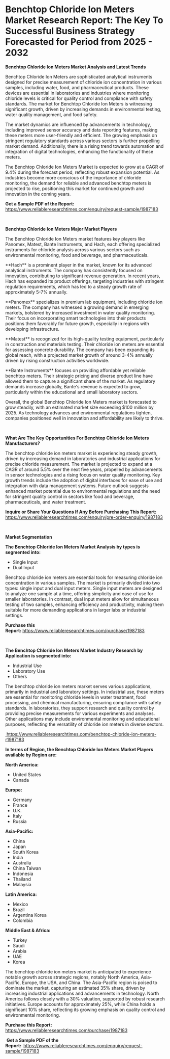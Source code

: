 <p><h1>Benchtop Chloride Ion Meters Market Research Report: The Key To Successful Business Strategy Forecasted for Period from 2025 - 2032</h1></p><p><strong>Benchtop Chloride Ion Meters Market Analysis and Latest Trends</strong></p>
<p><p>Benchtop Chloride Ion Meters are sophisticated analytical instruments designed for precise measurement of chloride ion concentration in various samples, including water, food, and pharmaceutical products. These devices are essential in laboratories and industries where monitoring chloride levels is critical for quality control and compliance with safety standards. The market for Benchtop Chloride Ion Meters is witnessing significant growth, driven by increasing demands in environmental testing, water quality management, and food safety.</p><p>The market dynamics are influenced by advancements in technology, including improved sensor accuracy and data reporting features, making these meters more user-friendly and efficient. The growing emphasis on stringent regulatory standards across various sectors is further propelling market demand. Additionally, there is a rising trend towards automation and integration of digital technologies, enhancing the functionality of these meters.</p><p>The Benchtop Chloride Ion Meters Market is expected to grow at a CAGR of 9.4% during the forecast period, reflecting robust expansion potential. As industries become more conscious of the importance of chloride monitoring, the demand for reliable and advanced benchtop meters is projected to rise, positioning this market for continued growth and innovation in the coming years.</p></p>
<p><strong>Get a Sample PDF of the Report:&nbsp;</strong> <a href="https://www.reliableresearchtimes.com/enquiry/request-sample/1987183?utm_campaign=3283&utm_medium=2&utm_source=Github&utm_content=ia&utm_term=12042025&utm_id=benchtop-chloride-ion-meters">https://www.reliableresearchtimes.com/enquiry/request-sample/1987183</a></p>
<p>&nbsp;</p>
<p><strong>Benchtop Chloride Ion Meters Major Market Players</strong></p>
<p><p>The Benchtop Chloride Ion Meters market features key players like Panomex, Matest, Bante Instruments, and Hach, each offering specialized instruments for chloride analysis across various sectors such as environmental monitoring, food and beverage, and pharmaceuticals.</p><p>**Hach** is a prominent player in the market, known for its advanced analytical instruments. The company has consistently focused on innovation, contributing to significant revenue generation. In recent years, Hach has expanded its product offerings, targeting industries with stringent regulation requirements, which has led to a steady growth rate of approximately 5-7% annually. </p><p>**Panomex** specializes in premium lab equipment, including chloride ion meters. The company has witnessed a growing demand in emerging markets, bolstered by increased investment in water quality monitoring. Their focus on incorporating smart technologies into their products positions them favorably for future growth, especially in regions with developing infrastructure.</p><p>**Matest** is recognized for its high-quality testing equipment, particularly in construction and materials testing. Their chloride ion meters are essential for assessing concrete durability. The company has been expanding its global reach, with a projected market growth of around 3-4% annually driven by rising construction activities worldwide.</p><p>**Bante Instruments** focuses on providing affordable yet reliable benchtop meters. Their strategic pricing and diverse product line have allowed them to capture a significant share of the market. As regulatory demands increase globally, Bante's revenue is expected to grow, particularly within the educational and small laboratory sectors.</p><p>Overall, the global Benchtop Chloride Ion Meters market is forecasted to grow steadily, with an estimated market size exceeding $100 million by 2025. As technology advances and environmental regulations tighten, companies positioned well in innovation and affordability are likely to thrive.</p></p>
<p>&nbsp;</p>
<p><strong>What Are The Key Opportunities For Benchtop Chloride Ion Meters Manufacturers?</strong></p>
<p><p>The benchtop chloride ion meters market is experiencing steady growth, driven by increasing demand in laboratories and industrial applications for precise chloride measurement. The market is projected to expand at a CAGR of around 5.5% over the next five years, propelled by advancements in sensor technologies and a rising focus on water quality monitoring. Key growth trends include the adoption of digital interfaces for ease of use and integration with data management systems. Future outlook suggests enhanced market potential due to environmental regulations and the need for stringent quality control in sectors like food and beverage, pharmaceuticals, and water treatment.</p></p>
<p><strong>Inquire or Share Your Questions If Any Before Purchasing This Report:</strong> <a href="https://www.reliableresearchtimes.com/enquiry/pre-order-enquiry/1987183?utm_campaign=3283&utm_medium=2&utm_source=Github&utm_content=ia&utm_term=12042025&utm_id=benchtop-chloride-ion-meters">https://www.reliableresearchtimes.com/enquiry/pre-order-enquiry/1987183</a></p>
<p>&nbsp;</p>
<p><strong>Market Segmentation</strong></p>
<p><strong>The Benchtop Chloride Ion Meters Market Analysis by types is segmented into:</strong></p>
<p><ul><li>Single Input</li><li>Dual Input</li></ul></p>
<p><p>Benchtop chloride ion meters are essential tools for measuring chloride ion concentration in various samples. The market is primarily divided into two types: single input and dual input meters. Single input meters are designed to analyze one sample at a time, offering simplicity and ease of use for smaller laboratories. In contrast, dual input meters allow for simultaneous testing of two samples, enhancing efficiency and productivity, making them suitable for more demanding applications in larger labs or industrial settings.</p></p>
<p><strong>Purchase this Report:&nbsp;</strong><a href="https://www.reliableresearchtimes.com/purchase/1987183?utm_campaign=3283&utm_medium=2&utm_source=Github&utm_content=ia&utm_term=12042025&utm_id=benchtop-chloride-ion-meters">https://www.reliableresearchtimes.com/purchase/1987183</a></p>
<p>&nbsp;</p>
<p><strong>The Benchtop Chloride Ion Meters Market Industry Research by Application is segmented into:</strong></p>
<p><ul><li>Industrial Use</li><li>Laboratory Use</li><li>Others</li></ul></p>
<p><p>The benchtop chloride ion meters market serves various applications, primarily in industrial and laboratory settings. In industrial use, these meters are essential for monitoring chloride levels in water treatment, food processing, and chemical manufacturing, ensuring compliance with safety standards. In laboratories, they support research and quality control by providing precise measurements for various experiments and analyses. Other applications may include environmental monitoring and educational purposes, reflecting the versatility of chloride ion meters in diverse sectors.</p></p>
<p><a href="https://www.reliableresearchtimes.com/benchtop-chloride-ion-meters-r1987183?utm_campaign=3283&utm_medium=2&utm_source=Github&utm_content=ia&utm_term=12042025&utm_id=benchtop-chloride-ion-meters">&nbsp;https://www.reliableresearchtimes.com/benchtop-chloride-ion-meters-r1987183</a></p>
<p><strong>In terms of Region, the Benchtop Chloride Ion Meters Market Players available by Region are:</strong></p>
<p>
    <p> <strong> North America: </strong>
        <ul>
            <li>United States</li>
            <li>Canada</li>
        </ul>
        </p> 
    <p> <strong> Europe: </strong>
        <ul>
            <li>Germany</li>
            <li>France</li>
            <li>U.K.</li>
            <li>Italy</li>
            <li>Russia</li>
        </ul>
        </p> 
    <p> <strong> Asia-Pacific: </strong>
        <ul>
            <li>China</li>
            <li>Japan</li>
            <li>South Korea</li>
            <li>India</li>
            <li>Australia</li>
            <li>China Taiwan</li>
            <li>Indonesia</li>
            <li>Thailand</li>
            <li>Malaysia</li>
        </ul>
        </p> 
    <p> <strong> Latin America: </strong>
        <ul>
            <li>Mexico</li>
            <li>Brazil</li>
            <li>Argentina Korea</li>
            <li>Colombia</li>
        </ul>
        </p> 
    <p> <strong> Middle East & Africa: </strong>
        <ul>
            <li>Turkey</li>
            <li>Saudi</li>
            <li>Arabia</li>
            <li>UAE</li>
            <li>Korea</li>
        </ul>
    </p>
    </p>
<p><p>The benchtop chloride ion meters market is anticipated to experience notable growth across strategic regions, notably North America, Asia-Pacific, Europe, the USA, and China. The Asia-Pacific region is poised to dominate the market, capturing an estimated 35% share, driven by increasing industrial applications and advancements in technology. North America follows closely with a 30% valuation, supported by robust research initiatives. Europe accounts for approximately 25%, while China holds a significant 10% share, reflecting its growing emphasis on quality control and environmental monitoring.</p></p>
<p><strong>Purchase this Report: </strong><a href="https://www.reliableresearchtimes.com/purchase/1987183?utm_campaign=3283&utm_medium=2&utm_source=Github&utm_content=ia&utm_term=12042025&utm_id=benchtop-chloride-ion-meters">https://www.reliableresearchtimes.com/purchase/1987183</a></p>
<p>&nbsp;<strong>Get a Sample PDF of the Report:&nbsp;&nbsp;</strong><a href="https://www.reliableresearchtimes.com/enquiry/request-sample/1987183?utm_campaign=3283&utm_medium=2&utm_source=Github&utm_content=ia&utm_term=12042025&utm_id=benchtop-chloride-ion-meters">https://www.reliableresearchtimes.com/enquiry/request-sample/1987183</a></p>
<p><strong></strong></p>
<p><p></p><p></p><p></p></p>